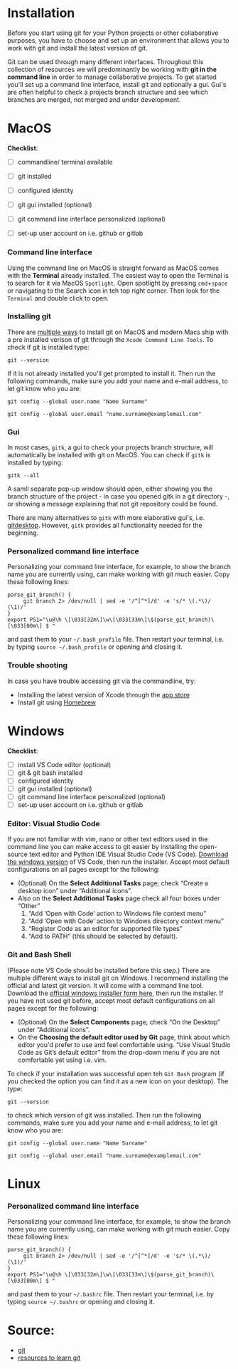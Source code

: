 # Installation

Before you start using git for your Python projects or other collaborative purposes, you have to choose and set up an environment that allows you to work with git and install the latest version of git.

Git can be used through many different interfaces. Throughout this collection of resources we will predominantly be working with **git in the command line** in order to manage collaborative projects. To get started you'll set up a command line interface, install git and optionally a gui. Gui's are often helpful to check a projects branch structure and see which branches are merged, not merged and under development.


# MacOS

**Checklist**:
- [ ] commandline/ terminal available
- [ ] git installed
- [ ] configured identity
- [ ] git gui installed (optional)
- [ ] git command line interface personalized (optional)
- [ ] set-up user account on i.e. github or gitlab


### Command line interface

Using the command line on MacOS is straight forward as MacOS comes with the **Terminal** already installed. The easiest way to open the Terminal is to search for it via MacOS `Spotlight`. Open spotlight by pressing `cmd`+`space` or navigating to the Search icon in teh top right corner. Then look for the `Terminal` and double click to open.

### Installing git

There are [multiple ways](https://git-scm.com/download/mac) to install git on MacOS and modern Macs ship with a pre installed verison of git through the `Xcode Command Line Tools`. To check if git is installed type:

```git --version```

If it is not already installed you'll get prompted to install it. Then run the following commands, make sure you add your name and e-mail address, to let git know who you are:

```git config --global user.name "Name Surname"```

```git config --global user.email "name.surname@examplemail.com"```

### Gui

In most cases, `gitk`, a gui to check your projects branch structure, will automatically be installed with git on MacOS. You can check if `gitk` is installed by typing:

```gitk --all```

A samll separate pop-up window should open, either showing you the branch structure of the project - in case you opened gitk in a git directory -, or showing a message explaining that not git repository could be found.

There are many alternatives to `gitk` with more elaborative gui's, i.e. [gitdesktop](https://desktop.github.com). However, `gitk` provides all functionality needed for the beginning.

### Personalized command line interface

Personalizing your command line interface, for example, to show the branch name you are currently using, can make working with git much easier. Copy these following lines:

```
parse_git_branch() {
     git branch 2> /dev/null | sed -e '/^[^*]/d' -e 's/* \(.*\)/ (\1)/'
}
export PS1="\u@\h \[\033[32m\]\w\[\033[33m\]\$(parse_git_branch)\[\033[00m\] $ "
```

and past them to your `~/.bash_profile` file. Then restart your terminal, i.e. by typing `source ~/.bash_profile` or opening and closing it.


### Trouble shooting

In case you have trouble accessing git via the commandline, try:
* Installing the latest version of Xcode through the [app store](https://apps.apple.com/us/app/xcode/id497799835?mt=12)
* Install git using [Homebrew](https://docs.gitlab.com/ee/topics/git/how_to_install_git/)



# Windows

**Checklist**:
- [ ] install VS Code editor (optional)
- [ ] git & git bash installed
- [ ] configured identity
- [ ] git gui installed (optional)
- [ ] git command line interface personalized (optional)
- [ ] set-up user account on i.e. github or gitlab

### Editor: Visual Studio Code

If you are not familiar with vim, nano or other text editors used in the command line you can make access to git easier by installing the open-source text editor and Python IDE Visual Studio Code (VS Code). [Download the windows version](https://code.visualstudio.com/download) of VS Code, then run the installer. Accept most default configurations on all pages except for the following:

* (Optional) On the **Select Additional Tasks** page, check “Create a desktop icon” under “Additional icons”.
* Also on the **Select Additional Tasks** page check all four boxes under “Other”
    1. “Add ‘Open with Code’ action to Windows file context menu”
    2. “Add ‘Open with Code’ action to Windows directory context menu”
    3. “Register Code as an editor for supported file types”
    4. “Add to PATH” (this should be selected by default).

### Git and Bash Shell

(Please note VS Code should be installed before this step.)
There are multiple different ways to install git on Windows. I recommend installing the official and latest git version. It will come with a command line tool. Download the [official windows installer form here](https://git-scm.com/download/win), then run the installer. If you have not used git before, accept most default configurations on all pages except for the following:

* (Optional) On the **Select Components** page, check “On the Desktop” under “Additional icons”.
* On the **Choosing the default editor used by Git** page, think about which editor you'd prefer to use and feel comfortable using. “Use Visual Studio Code as Git’s default editor” from the drop-down menu if you are not comfortable yet using i.e. vim.

To check if your installation was successful open teh `Git Bash` program (if you checked the option you can find it as a new icon on your desktop). The type:

```git --version```

to check which version of git was installed. Then run the following commands, make sure you add your name and e-mail address, to let git know who you are:

```git config --global user.name "Name Surname"```

```git config --global user.email "name.surname@examplemail.com"```


# Linux

### Personalized command line interface

Personalizing your command line interface, for example, to show the branch name you are currently using, can make working with git much easier. Copy these following lines:

```
parse_git_branch() {
     git branch 2> /dev/null | sed -e '/^[^*]/d' -e 's/* \(.*\)/ (\1)/'
}
export PS1="\u@\h \[\033[32m\]\w\[\033[33m\]\$(parse_git_branch)\[\033[00m\] $ "
```

and past them to your `~/.bashrc` file. Then restart your terminal, i.e. by typing `source ~/.bashrc` or opening and closing it.


# Source:

* [git](https://git-scm.com)
* [resources to learn git](https://try.github.io)
